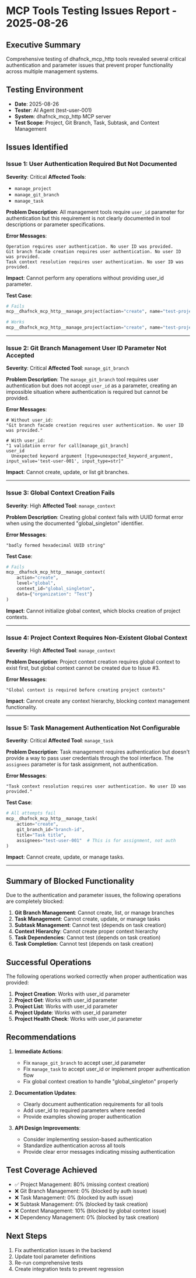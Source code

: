 # MCP Tools Testing Issues Report - 2025-08-26

## Executive Summary
Comprehensive testing of dhafnck_mcp_http tools revealed several critical authentication and parameter issues that prevent proper functionality across multiple management systems.

## Testing Environment
- **Date**: 2025-08-26
- **Tester**: AI Agent (test-user-001)
- **System**: dhafnck_mcp_http MCP server
- **Test Scope**: Project, Git Branch, Task, Subtask, and Context Management

## Issues Identified

### Issue 1: User Authentication Required But Not Documented
**Severity**: Critical
**Affected Tools**: 
- `manage_project`
- `manage_git_branch`
- `manage_task`

**Problem Description**:
All management tools require `user_id` parameter for authentication but this requirement is not clearly documented in tool descriptions or parameter specifications.

**Error Messages**:
```
Operation requires user authentication. No user ID was provided.
Git branch facade creation requires user authentication. No user ID was provided.
Task context resolution requires user authentication. No user ID was provided.
```

**Impact**: Cannot perform any operations without providing user_id parameter.

**Test Case**:
```python
# Fails
mcp__dhafnck_mcp_http__manage_project(action="create", name="test-project")

# Works
mcp__dhafnck_mcp_http__manage_project(action="create", name="test-project", user_id="test-user-001")
```

---

### Issue 2: Git Branch Management User ID Parameter Not Accepted
**Severity**: Critical
**Affected Tool**: `manage_git_branch`

**Problem Description**:
The `manage_git_branch` tool requires user authentication but does not accept `user_id` as a parameter, creating an impossible situation where authentication is required but cannot be provided.

**Error Messages**:
```
# Without user_id:
"Git branch facade creation requires user authentication. No user ID was provided."

# With user_id:
"1 validation error for call[manage_git_branch]
user_id
  Unexpected keyword argument [type=unexpected_keyword_argument, input_value='test-user-001', input_type=str]"
```

**Impact**: Cannot create, update, or list git branches.

---

### Issue 3: Global Context Creation Fails
**Severity**: High
**Affected Tool**: `manage_context`

**Problem Description**:
Creating global context fails with UUID format error when using the documented "global_singleton" identifier.

**Error Messages**:
```
"badly formed hexadecimal UUID string"
```

**Test Case**:
```python
# Fails
mcp__dhafnck_mcp_http__manage_context(
    action="create",
    level="global",
    context_id="global_singleton",
    data={"organization": "Test"}
)
```

**Impact**: Cannot initialize global context, which blocks creation of project contexts.

---

### Issue 4: Project Context Requires Non-Existent Global Context
**Severity**: High
**Affected Tool**: `manage_context`

**Problem Description**:
Project context creation requires global context to exist first, but global context cannot be created due to Issue #3.

**Error Messages**:
```
"Global context is required before creating project contexts"
```

**Impact**: Cannot create any context hierarchy, blocking context management functionality.

---

### Issue 5: Task Management Authentication Not Configurable
**Severity**: Critical
**Affected Tool**: `manage_task`

**Problem Description**:
Task management requires authentication but doesn't provide a way to pass user credentials through the tool interface. The `assignees` parameter is for task assignment, not authentication.

**Error Messages**:
```
"Task context resolution requires user authentication. No user ID was provided."
```

**Test Case**:
```python
# All attempts fail
mcp__dhafnck_mcp_http__manage_task(
    action="create",
    git_branch_id="branch-id",
    title="Task title",
    assignees="test-user-001"  # This is for assignment, not auth
)
```

**Impact**: Cannot create, update, or manage tasks.

---

## Summary of Blocked Functionality

Due to the authentication and parameter issues, the following operations are completely blocked:

1. **Git Branch Management**: Cannot create, list, or manage branches
2. **Task Management**: Cannot create, update, or manage tasks
3. **Subtask Management**: Cannot test (depends on task creation)
4. **Context Hierarchy**: Cannot create proper context hierarchy
5. **Task Dependencies**: Cannot test (depends on task creation)
6. **Task Completion**: Cannot test (depends on task creation)

## Successful Operations

The following operations worked correctly when proper authentication was provided:

1. **Project Creation**: Works with user_id parameter
2. **Project Get**: Works with user_id parameter
3. **Project List**: Works with user_id parameter
4. **Project Update**: Works with user_id parameter
5. **Project Health Check**: Works with user_id parameter

## Recommendations

1. **Immediate Actions**:
   - Fix `manage_git_branch` to accept user_id parameter
   - Fix `manage_task` to accept user_id or implement proper authentication flow
   - Fix global context creation to handle "global_singleton" properly

2. **Documentation Updates**:
   - Clearly document authentication requirements for all tools
   - Add user_id to required parameters where needed
   - Provide examples showing proper authentication

3. **API Design Improvements**:
   - Consider implementing session-based authentication
   - Standardize authentication across all tools
   - Provide clear error messages indicating missing authentication

## Test Coverage Achieved

- ✅ Project Management: 80% (missing context creation)
- ❌ Git Branch Management: 0% (blocked by auth issue)
- ❌ Task Management: 0% (blocked by auth issue)
- ❌ Subtask Management: 0% (blocked by task creation)
- ❌ Context Management: 10% (blocked by global context issue)
- ❌ Dependency Management: 0% (blocked by task creation)

## Next Steps

1. Fix authentication issues in the backend
2. Update tool parameter definitions
3. Re-run comprehensive tests
4. Create integration tests to prevent regression